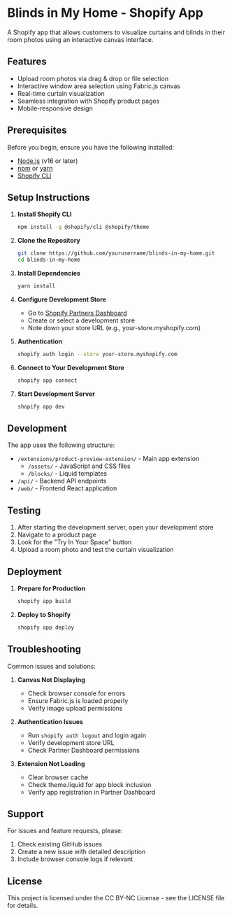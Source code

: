 # Blinds in My Home - Shopify App

A Shopify app that allows customers to visualize curtains and blinds in their room photos using an interactive canvas interface.

## Features

- Upload room photos via drag & drop or file selection
- Interactive window area selection using Fabric.js canvas
- Real-time curtain visualization
- Seamless integration with Shopify product pages
- Mobile-responsive design

## Prerequisites

Before you begin, ensure you have the following installed:
- [Node.js](https://nodejs.org/) (v16 or later)
- [npm](https://www.npmjs.com/) or [yarn](https://yarnpkg.com/)
- [Shopify CLI](https://shopify.dev/docs/apps/tools/cli/installation)

## Setup Instructions

1. **Install Shopify CLI**
   ```bash
   npm install -g @shopify/cli @shopify/theme
   ```

2. **Clone the Repository**
   ```bash
   git clone https://github.com/yourusername/blinds-in-my-home.git
   cd blinds-in-my-home
   ```

3. **Install Dependencies**
   ```bash
   yarn install
   ```

4. **Configure Development Store**
   - Go to [Shopify Partners Dashboard](https://partners.shopify.com)
   - Create or select a development store
   - Note down your store URL (e.g., your-store.myshopify.com)

5. **Authentication**
   ```bash
   shopify auth login --store your-store.myshopify.com
   ```

6. **Connect to Your Development Store**
   ```bash
   shopify app connect
   ```

7. **Start Development Server**
   ```bash
   shopify app dev
   ```

## Development

The app uses the following structure:
- `/extensions/product-preview-extension/` - Main app extension
  - `/assets/` - JavaScript and CSS files
  - `/blocks/` - Liquid templates
- `/api/` - Backend API endpoints
- `/web/` - Frontend React application

## Testing

1. After starting the development server, open your development store
2. Navigate to a product page
3. Look for the "Try In Your Space" button
4. Upload a room photo and test the curtain visualization

## Deployment

1. **Prepare for Production**
   ```bash
   shopify app build
   ```

2. **Deploy to Shopify**
   ```bash
   shopify app deploy
   ```

## Troubleshooting

Common issues and solutions:

1. **Canvas Not Displaying**
   - Check browser console for errors
   - Ensure Fabric.js is loaded properly
   - Verify image upload permissions

2. **Authentication Issues**
   - Run `shopify auth logout` and login again
   - Verify development store URL
   - Check Partner Dashboard permissions

3. **Extension Not Loading**
   - Clear browser cache
   - Check theme.liquid for app block inclusion
   - Verify app registration in Partner Dashboard

## Support

For issues and feature requests, please:
1. Check existing GitHub issues
2. Create a new issue with detailed description
3. Include browser console logs if relevant

## License

This project is licensed under the CC BY-NC License - see the LICENSE file for details.
